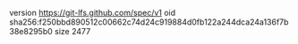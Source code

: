 version https://git-lfs.github.com/spec/v1
oid sha256:f250bbd890512c00662c74d24c919884d0fb122a244dca24a136f7b38e8295b0
size 2477
